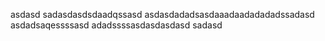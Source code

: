 
asdasd
sadasdasdsdaadqssasd
asdasdadadsasdaaadaadadadadssadasd
asdadsaqessssasd
adadssssasdasdasdasd
sadasd
